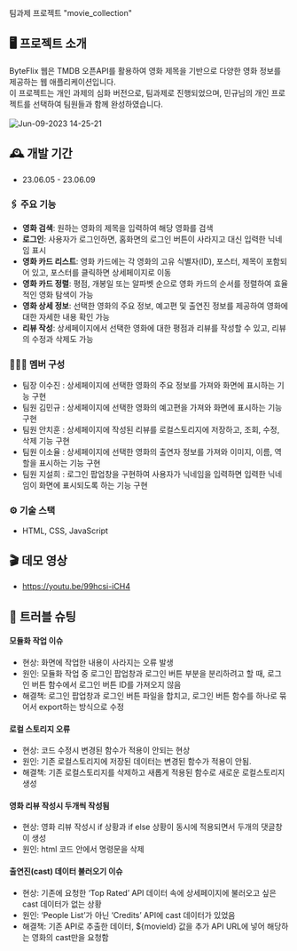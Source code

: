 팀과제 프로젝트 "movie_collection"
## 🖥️ 프로젝트 소개
ByteFlix 웹은 TMDB 오픈API를 활용하여 영화 제목을 기반으로 다양한 영화 정보를 제공하는 웹 애플리케이션입니다.<br>
이 프로젝트는 개인 과제의 심화 버전으로, 팀과제로 진행되었으며, 민규님의 개인 프로젝트를 선택하여 팀원들과 함께 완성하였습니다.
<br>
<br>
![Jun-09-2023 14-25-21](https://github.com/abcd0978/movie_collection/assets/120562771/12581bc1-0987-4452-ab06-c8d6e0350906)
<br>

## 🕰️ 개발 기간
* 23.06.05 - 23.06.09

### 🖇️ 주요 기능
- **영화 검색**: 원하는 영화의 제목을 입력하여 해당 영화를 검색
- **로그인**: 사용자가 로그인하면, 홈화면의 로그인 버튼이 사라지고 대신 입력한 닉네임 표시
- **영화 카드 리스트**: 영화 카드에는 각 영화의 고유 식별자(ID), 포스터, 제목이 포함되어 있고, 포스터를 클릭하면 상세페이지로 이동
- **영화 카드 정렬**: 평점, 개봉일 또는 알파벳 순으로 영화 카드의 순서를 정렬하여 효율적인 영화 탐색이 가능
- **영화 상세 정보**: 선택한 영화의 주요 정보, 예고편 및 출연진 정보를 제공하여 영화에 대한 자세한 내용 확인 가능
- **리뷰 작성**: 상세페이지에서 선택한 영화에 대한 평점과 리뷰를 작성할 수 있고, 리뷰의 수정과 삭제도 가능 

### 🧑‍🤝‍🧑 멤버 구성
- 팀장 이수진 : 상세페이지에 선택한 영화의 주요 정보를 가져와 화면에 표시하는 기능 구현 
- 팀원 김민규 : 상세페이지에 선택한 영화의 예고편을 가져와 화면에 표시하는 기능 구현  
- 팀원 안치훈 : 상세페이지에 작성된 리뷰를 로컬스토리지에 저장하고, 조회, 수정, 삭제 기능 구현
- 팀원 이소율 : 상세페이지에 선택한 영화의 출연자 정보를 가져와 이미지, 이름, 역할을 표시하는 기능 구현
- 팀원 지설희 : 로그인 팝업창을 구현하여 사용자가 닉네임을 입력하면 입력한 닉네임이 화면에 표시되도록 하는 기능 구현

### ⚙️ 기술 스택
- HTML, CSS, JavaScript

## 🎬 데모 영상
* <https://youtu.be/99hcsi-iCH4>

## 📌 트러블 슈팅
#### 모듈화 작업 이슈
- 현상: 화면에 작업한 내용이 사라지는 오류 발생
- 원인: 모듈화 작업 중 로그인 팝업창과 로그인 버튼 부분을 분리하려고 할 때, 로그인 버튼 함수에서 로그인 버튼 ID를 가져오지 않음
- 해결책: 로그인 팝업창과 로그인 버튼 파일을 합치고, 로그인 버튼 함수를 하나로 묶어서 export하는 방식으로 수정
#### 로컬 스토리지 오류
- 현상: 코드 수정시 변경된 함수가 적용이 안되는 현상
- 원인: 기존 로컬스토리지에 저장된 데이터는 변경된 함수가 적용이 안됨.
- 해결책: 기존 로컬스토리지를 삭제하고 새롭게 적용된 함수로 새로운 로컬스토리지 생성
#### 영화 리뷰 작성시 두개씩 작성됨
- 현상:  영화 리뷰 작성시 if 상황과 if else 상황이 동시에 적용되면서 두개의 댓글창이 생성
- 원인: html 코드 안에서 <script> 로 JS 파일을  header 와 body 에서 모두 연결
- 해결책: body 안에 있는  <script src="./.js" type="module"></script> 명령문을 삭제
#### 출연진(cast) 데이터 불러오기 이슈
- 현상: 기존에 요청한 ‘Top Rated’ API 데이터 속에 상세페이지에 불러오고 싶은 cast 데이터가 없는 상황
- 원인: ‘People List’가 아닌 ‘Credits’ API에 cast 데이터가 있었음 
- 해결책: 기존 API로 추출한 데이터, ${movieId} 값을 추가 API URL에 넣어 해당하는 영화의 cast만을 요청함
